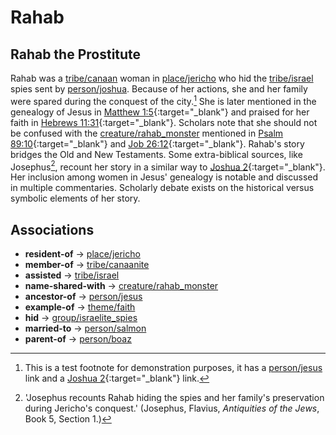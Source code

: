 # Rahab
## Rahab the Prostitute
Rahab was a [tribe/canaan](tribe/canaan/) woman in [place/jericho](place/jericho/) who hid the [tribe/israel](tribe/israel/) spies sent by [person/joshua](person/joshua/). 
Because of her actions, she and her family were spared during the conquest of the city.[^test_footnote]
She is later mentioned in the genealogy of Jesus in [Matthew 1:5](https://biblehub.com/context/matthew/1-5.htm){:target="_blank"} and praised for her faith in [Hebrews 11:31](https://biblehub.com/context/hebrews/11-31.htm){:target="_blank"}. 
Scholars note that she should not be confused with the [creature/rahab_monster](creature/rahab_monster/) mentioned in [Psalm 89:10](https://biblehub.com/context/psalms/89-10.htm){:target="_blank"} and [Job 26:12](https://biblehub.com/context/job/26-12.htm){:target="_blank"}.
Rahab's story bridges the Old and New Testaments. Some extra-biblical sources, like Josephus[^josephus_note_1], recount her story in a similar way to [Joshua 2](https://biblehub.com/context/joshua/2.htm){:target="_blank"}.
Her inclusion among women in Jesus' genealogy is notable and discussed in multiple commentaries. Scholarly debate exists on the historical versus symbolic elements of her story.


## Associations
- **resident-of** → [place/jericho](place/jericho/)
- **member-of** → [tribe/canaanite](tribe/canaanite/)
- **assisted** → [tribe/israel](tribe/israel/)
- **name-shared-with** → [creature/rahab_monster](creature/rahab_monster/)
- **ancestor-of** → [person/jesus](person/jesus/)
- **example-of** → [theme/faith](theme/faith/)
- **hid** → [group/israelite_spies](group/israelite_spies/)
- **married-to** → [person/salmon](person/salmon/)
- **parent-of** → [person/boaz](person/boaz/)

[^test_footnote]: This is a test footnote for demonstration purposes, it has a [person/jesus](person/jesus/) link and a [Joshua 2](https://biblehub.com/context/joshua/2.htm){:target="_blank"} link.
[^josephus_note_1]: 'Josephus recounts Rahab hiding the spies and her family's preservation during Jericho's conquest.' (Josephus, Flavius, *Antiquities of the Jews*, Book 5, Section 1.)
